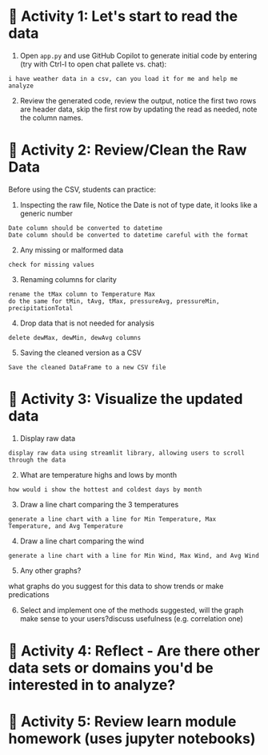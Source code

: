 # 🧪 Activity 1: Let's start to read the data

1. Open `app.py` and use GitHub Copilot to generate initial code by entering (try with Ctrl-I to open chat pallete vs. chat): 

```
i have weather data in a csv, can you load it for me and help me analyze
```

2. Review the generated code, review the output, notice the first two rows are header data, skip the first row by updating the read as needed, note the column names.  

# 🧪 Activity 2: Review/Clean the Raw Data

Before using the CSV, students can practice:
1. Inspecting the raw file, Notice the Date is not of type date, it looks like a generic number

```
Date column should be converted to datetime
Date column should be converted to datetime careful with the format
```

2. Any missing or malformed data
```
check for missing values
```

3. Renaming columns for clarity
```
rename the tMax column to Temperature Max
do the same for tMin, tAvg, tMax, pressureAvg, pressureMin, precipitationTotal
```

4. Drop data that is not needed for analysis
```
delete dewMax, dewMin, dewAvg columns
```

5. Saving the cleaned version as a CSV
```
Save the cleaned DataFrame to a new CSV file
```

# 🧪 Activity 3: Visualize the updated data
1. Display raw data
```
display raw data using streamlit library, allowing users to scroll through the data 
```

2. What are temperature highs and lows by month
```
how would i show the hottest and coldest days by month
```

3. Draw a line chart comparing the 3 temperatures
```
generate a line chart with a line for Min Temperature, Max Temperature, and Avg Temperature
```

4. Draw a line chart comparing the wind

```
generate a line chart with a line for Min Wind, Max Wind, and Avg Wind
```

5. Any other graphs? 

what graphs do you suggest for this data to show trends or make predications

6. Select and implement one of the methods suggested, will the graph make sense to your users?discuss usefulness (e.g. correlation one)

# 🧪 Activity 4: Reflect - Are there other data sets or domains you'd be interested in to analyze?

# 🧪 Activity 5: Review learn module homework (uses jupyter notebooks)
